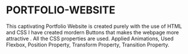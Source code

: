 # PORTFOLIO-WEBSITE
This captivating Portfolio Website is created purely with the use of HTML and CSS I have created mordern Buttons that makes the webpage more attractive . All the CSS properties are used. Applied Animations, Used Flexbox, Position Property, Transform Property, Transition Property.
